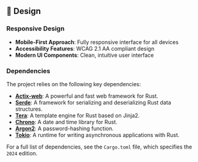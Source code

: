 ## 🎨 Design

### Responsive Design

- **Mobile-First Approach**: Fully responsive interface for all devices
- **Accessibility Features**: WCAG 2.1 AA compliant design
- **Modern UI Components**: Clean, intuitive user interface

### Dependencies

The project relies on the following key dependencies:

- **[Actix-web](https://actix.rs/)**: A powerful and fast web framework for Rust.
- **[Serde](https://serde.rs/)**: A framework for serializing and deserializing Rust data structures.
- **[Tera](https://keats.github.io/tera/)**: A template engine for Rust based on Jinja2.
- **[Chrono](https://github.com/chronotope/chrono)**: A date and time library for Rust.
- **[Argon2](https://github.com/p-i-c-o/rust-argon2)**: A password-hashing function.
- **[Tokio](https://tokio.rs/)**: A runtime for writing asynchronous applications with Rust.

For a full list of dependencies, see the `Cargo.toml` file, which specifies the `2024` edition.